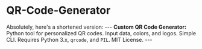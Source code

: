 # QR-Code-Generator
Absolutely, here's a shortened version:  ---  **Custom QR Code Generator:** Python tool for personalized QR codes. Input data, colors, and logos. Simple CLI. Requires Python 3.x, `qrcode`, and `PIL`. MIT License.  ---
